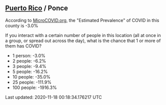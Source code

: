 
## [Puerto Rico](/united-states/puerto-rico) / Ponce

According to [MicroCOVID.org](http://microcovid.org),
the "Estimated Prevalence" of COVID in this county is -3.0%

If you interact with a certain number of people in this location
(all at once in a group, or spread out across the day), what is the chance that
1 or more of them has COVID?

- 1 person: -3.0%
- 2 people: -6.2%
- 3 people: -9.4%
- 5 people: -16.2%
- 10 people: -35.0%
- 25 people: -111.9%
- 100 people: -1916.3%

Last updated: 2020-11-18 00:18:34.176217 UTC
